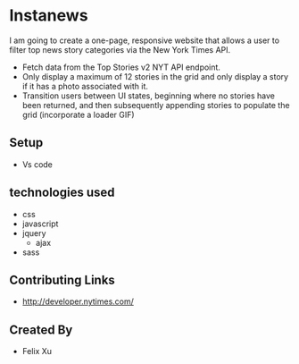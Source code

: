 # Instanews
 I am going to create a one-page, responsive website that allows a user to filter top news story categories via the New York Times API.
  * Fetch data from the Top Stories v2 NYT API endpoint.
  * Only display a maximum of 12 stories in the grid and only display a     story if it has a photo associated with it.
  * Transition users between UI states, beginning where no stories have been returned, and then subsequently appending stories to populate the grid (incorporate a loader GIF)

## Setup
 * Vs code

## technologies used

* css
* javascript
* jquery
  * ajax
* sass

## Contributing Links

* http://developer.nytimes.com/

## Created By

* Felix Xu